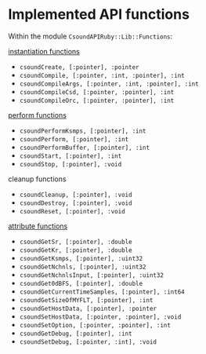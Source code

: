 # Implemented API functions

Within the module `CsoundAPIRuby::Lib::Functions`:

[instantiation functions](https://csound.github.io/docs/api/group__INSTANTIATION.html)

* `csoundCreate, [:pointer], :pointer`
* `csoundCompile, [:pointer, :int, :pointer], :int`
* `csoundCompileArgs, [:pointer, :int, :pointer], :int`
* `csoundCompileCsd, [:pointer, :pointer], :int`
* `csoundCompileOrc, [:pointer, :pointer], :int`

[perform functions](https://csound.github.io/docs/api/group__PERFORMANCE.html)

* `csoundPerformKsmps, [:pointer], :int`
* `csoundPerform, [:pointer], :int`
* `csoundPerformBuffer, [:pointer], :int`
* `csoundStart, [:pointer], :int`
* `csoundStop, [:pointer], :void`

cleanup functions

* `csoundCleanup, [:pointer], :void`
* `csoundDestroy, [:pointer], :void`
* `csoundReset, [:pointer], :void`

[attribute functions](://csound.github.io/docs/api/group__ATTRIBUTES.html) 

* `csoundGetSr, [:pointer], :double`
* `csoundGetKr, [:pointer], :double`
* `csoundGetKsmps, [:pointer], :uint32`
* `csoundGetNchnls, [:pointer], :uint32`
* `csoundGetNchnlsInput, [:pointer], :uint32`
* `csoundGet0dBFS, [:pointer], :double`
* `csoundGetCurrentTimeSamples, [:pointer], :int64`
* `csoundGetSizeOfMYFLT, [:pointer], :int`
* `csoundGetHostData, [:pointer], :pointer`
* `csoundSetHostData, [:pointer, :pointer], :void`
* `csoundSetOption, [:pointer, :pointer], :int`
* `csoundGetDebug, [:pointer], :int`
* `csoundSetDebug, [:pointer, :int], :void`
